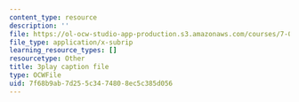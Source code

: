 ```yaml
---
content_type: resource
description: ''
file: https://ol-ocw-studio-app-production.s3.amazonaws.com/courses/7-01sc-fundamentals-of-biology-fall-2011/7f68b9ab7d255c3474808ec5c385d056_PzY0MWEEE6U.srt
file_type: application/x-subrip
learning_resource_types: []
resourcetype: Other
title: 3play caption file
type: OCWFile
uid: 7f68b9ab-7d25-5c34-7480-8ec5c385d056
---
```

